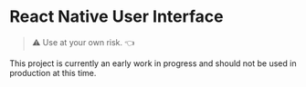 # React Native User Interface

> :warning: Use at your own risk. :point_left:

This project is currently an early work in progress and should not be used in production at this time.
